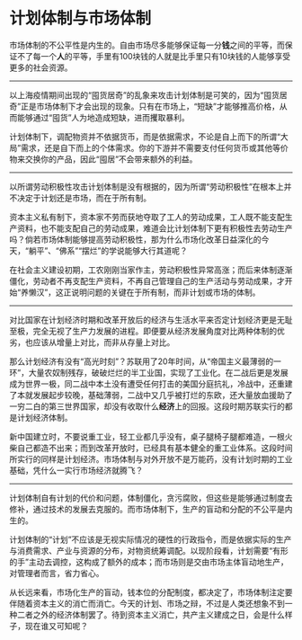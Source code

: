 # 计划体制与市场体制

市场体制的不公平性是内生的。自由市场尽多能够保证每一分**钱**之间的平等，而保证不了每一个**人**的平等，手里有100块钱的人就是比手里只有10块钱的人能够享受更多的社会资源。

---

以上海疫情期间出现的“囤货居奇”的乱象来攻击计划体制是可笑的，因为“囤货居奇”正是市场体制下才会出现的现象。只有在市场上，“短缺”才能够推高价格，从而能够通过“囤货”人为地造成短缺，进而攫取暴利。

计划体制下，调配物资并不依据货币，而是依据需求，不论是自上而下的所谓“大局”需求，还是自下而上的个体需求。你的下游并不需要支付任何货币或其他等价物来交换你的产品，因此“囤居”不会带来额外的利益。

---

以所谓劳动积极性攻击计划体制是没有根据的，因为所谓“劳动积极性”在根本上并不决定于计划还是市场，而在于所有制。

资本主义私有制下，资本家不劳而获地夺取了工人的劳动成果，工人既不能支配生产资料，也不能支配自己的劳动成果，难道会比计划体制下更有积极性去劳动生产吗？倘若市场体制能够提高劳动积极性，那为什么市场化改革日益深化的今天，“躺平”、“佛系”“摆烂”的学说能够大行其道呢？

在社会主义建设初期，工农刚刚当家作主，劳动积极性异常高涨；而后来体制逐渐僵化，劳动者不再支配生产资料，不再自己管理自己的生产活动与劳动成果，才开始“养懒汉”，这正说明问题的关键在于所有制，而非计划或市场的体制。

---

对比国家在计划经济时期和改革开放后的经济与生活水平来否定计划经济更是无耻至极，完全无视了生产力发展的进程。即便要从经济发展角度对比两种体制的优劣，也应该从增量上对比，而非从存量上对比。

那么计划经济有没有“高光时刻”？苏联用了20年时间，从“帝国主义最薄弱的一环”，大量农奴制残存，破破烂烂的半工业国，实现了工业化。在二战后更是发展成为世界一极，同二战中本土没有遭受任何打击的美国分庭抗礼，冷战中，还重建了本就发展起步较晚，基础薄弱，二战中又几乎被打烂的东欧，还大量放血援助了一穷二白的第三世界国家，却没有收取什么**经济**上的回报。这段时期苏联实行的都是计划经济体制。

新中国建立时，不要说重工业，轻工业都几乎没有，桌子腿椅子腿都难造，一根火柴自己都造不出来；而到改革开放时，已经具有基本健全的重工业体系。这段时间所实行的同样是计划经济。市场体制与对外开放不是万能药，没有计划时期的工业基础，凭什么一实行市场经济就腾飞？

---

计划体制自有计划的代价和问题，体制僵化，贪污腐败，但这些是能够通过制度去修补，通过技术的发展去克服的。而市场体制下，生产的盲动和分配的不公平是内生的。

计划体制的“计划”不应该是无视实际情况的硬性的行政指令，而是依据实际的生产与消费需求、产业与资源的分布，对物资统筹调配。以现阶段看，计划需要“有形的手”主动去调控，这构成了额外的成本；而市场则是交由市场主体盲动地生产，对管理者而言，省力省心。

从长远来看，市场化生产的盲动，钱本位的分配制度，都决定了，市场体制注定要伴随着资本主义的消亡而消亡。今天的计划、市场之辩，不过是人类还想象不到一种二者之外的经济体制罢了。待到资本主义消亡，共产主义建成之日，会是什么样子，现在谁又可知呢？
